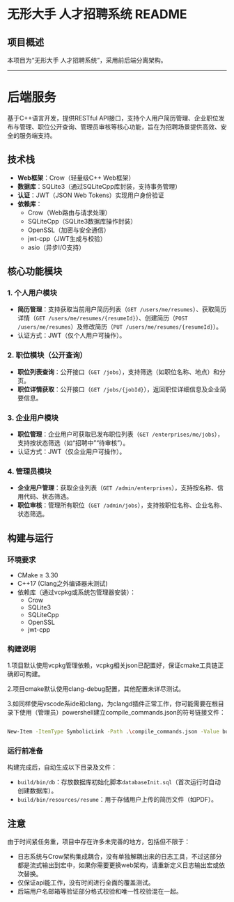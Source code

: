 # 无形大手 人才招聘系统 README

## 项目概述
本项目为“无形大手 人才招聘系统”，采用前后端分离架构。

---

# 后端服务
基于C++语言开发，提供RESTful API接口，支持个人用户简历管理、企业职位发布与管理、职位公开查询、管理员审核等核心功能，旨在为招聘场景提供高效、安全的服务端支持。

## 技术栈
- **Web框架**：Crow（轻量级C++ Web框架）
- **数据库**：SQLite3（通过SQLiteCpp库封装，支持事务管理）
- **认证**：JWT（JSON Web Tokens）实现用户身份验证
- **依赖库**：
  - Crow（Web路由与请求处理）
  - SQLiteCpp（SQLite3数据库操作封装）
  - OpenSSL（加密与安全通信）
  - jwt-cpp（JWT生成与校验）
  - asio（异步I/O支持）

## 核心功能模块
### 1. 个人用户模块
- **简历管理**：支持获取当前用户简历列表（`GET /users/me/resumes`）、获取简历详情（`GET /users/me/resumes/{resumeId}`）、创建简历（`POST /users/me/resumes`）及修改简历（`PUT /users/me/resumes/{resumeId}`）。
- 认证方式：JWT（仅个人用户可操作）。

### 2. 职位模块（公开查询）
- **职位列表查询**：公开接口（`GET /jobs`），支持筛选（如职位名称、地点）和分页。
- **职位详情获取**：公开接口（`GET /jobs/{jobId}`），返回职位详细信息及企业简要信息。

### 3. 企业用户模块
- **职位管理**：企业用户可获取已发布职位列表（`GET /enterprises/me/jobs`），支持按状态筛选（如“招聘中”“待审核”）。
- 认证方式：JWT（仅企业用户可操作）。

### 4. 管理员模块
- **企业用户管理**：获取企业列表（`GET /admin/enterprises`），支持按名称、信用代码、状态筛选。
- **职位审核**：管理所有职位（`GET /admin/jobs`），支持按职位名称、企业名称、状态筛选。

## 构建与运行
### 环境要求
- CMake ≥ 3.30
- C++17 (Clang之外编译器未测试)
- 依赖库（通过vcpkg或系统包管理器安装）：
  - Crow
  - SQLite3
  - SQLiteCpp
  - OpenSSL
  - jwt-cpp

### 构建说明

1.项目默认使用vcpkg管理依赖，vcpkg相关json已配置好，保证cmake工具链正确即可构建。

2.项目cmake默认使用clang-debug配置，其他配置未详尽测试。

3.如同样使用vscode系ide和clang，为clangd插件正常工作，你可能需要在根目录下使用（管理员）powershell建立compile_commands.json的符号链接文件：
```bash

New-Item -ItemType SymbolicLink -Path .\compile_commands.json -Value build\clang-debug\compile_commands.json

```

### 运行前准备
构建完成后，自动生成以下目录及文件：
- `build/bin/db`：存放数据库初始化脚本`databaseInit.sql`（首次运行时自动创建数据库）。
- `build/bin/resources/resume`：用于存储用户上传的简历文件（如PDF）。

## 注意

由于时间紧任务重，项目中存在许多未完善的地方，包括但不限于：
- 日志系统与Crow架构集成耦合，没有单独解耦出来的日志工具，不过这部分都是流式输出到宏中，如果你需要更换web架构，请重新定义日志输出宏或依次替换。
- 仅保证api能工作，没有时间进行全面的覆盖测试。
- 后端用户名邮箱等验证部分格式校验和唯一性校验混在一起。